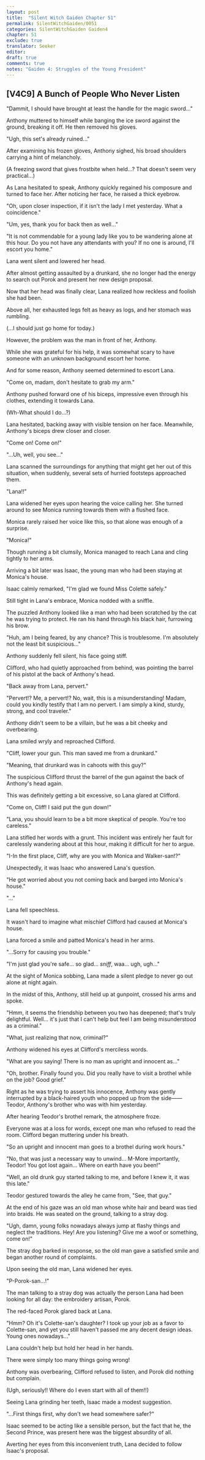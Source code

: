 ```yaml
---
layout: post
title:  "Silent Witch Gaiden Chapter 51"
permalink: SilentWitchGaiden/0051
categories: SilentWitchGaiden Gaiden4
chapter: 51
exclude: true
translator: Seeker
editor: 
draft: true
comments: true
notes: "Gaiden 4: Struggles of the Young President"
---
```

<h2>[V4C9] A Bunch of People Who Never Listen</h2>

"Dammit, I should have brought at least the handle for the magic sword..."

Anthony muttered to himself while banging the ice sword against the ground, breaking it off. He then removed his gloves.

"Ugh, this set's already ruined..."

After examining his frozen gloves, Anthony sighed, his broad shoulders carrying a hint of melancholy.

(A freezing sword that gives frostbite when held...? That doesn't seem very practical...)

As Lana hesitated to speak, Anthony quickly regained his composure and turned to face her. After noticing her face, he raised a thick eyebrow.

"Oh, upon closer inspection, if it isn't the lady I met yesterday. What a coincidence."

"Um, yes, thank you for back then as well..."

"It is not commendable for a young lady like you to be wandering alone at this hour. Do you not have any attendants with you? If no one is around, I'll escort you home."

Lana went silent and lowered her head.

After almost getting assaulted by a drunkard, she no longer had the energy to search out Porok and present her new design proposal.

Now that her head was finally clear, Lana realized how reckless and foolish she had been.

Above all, her exhausted legs felt as heavy as logs, and her stomach was rumbling.

(...I should just go home for today.)

However, the problem was the man in front of her, Anthony.

While she was grateful for his help, it was somewhat scary to have someone with an unknown background escort her home.

And for some reason, Anthony seemed determined to escort Lana.

"Come on, madam, don't hesitate to grab my arm."

Anthony pushed forward one of his biceps, impressive even through his clothes, extending it towards Lana.

(Wh-What should I do...?)

Lana hesitated, backing away with visible tension on her face. Meanwhile, Anthony's biceps drew closer and closer.

"Come on! Come on!"

"...Uh, well, you see..."

Lana scanned the surroundings for anything that might get her out of this situation, when suddenly, several sets of hurried footsteps approached them.

"Lana!!"

Lana widened her eyes upon hearing the voice calling her. She turned around to see Monica running towards them with a flushed face.

Monica rarely raised her voice like this, so that alone was enough of a surprise.

"Monica!"

Though running a bit clumsily, Monica managed to reach Lana and cling tightly to her arms.

Arriving a bit later was Isaac, the young man who had been staying at Monica's house.

Isaac calmly remarked, "I'm glad we found Miss Colette safely."

Still tight in Lana's embrace, Monica nodded with a sniffle.

The puzzled Anthony looked like a man who had been scratched by the cat he was trying to protect. He ran his hand through his black hair, furrowing his brow.

"Huh, am I being feared, by any chance? This is troublesome. I'm absolutely not the least bit suspicious..."

Anthony suddenly fell silent, his face going stiff.

Clifford, who had quietly approached from behind, was pointing the barrel of his pistol at the back of Anthony's head.

"Back away from Lana, pervert."

"Pervert!? Me, a pervert!? No, wait, this is a misunderstanding! Madam, could you kindly testify that I am no pervert. I am simply a kind, sturdy, strong, and cool traveler."

Anthony didn't seem to be a villain, but he was a bit cheeky and overbearing.

Lana smiled wryly and reproached Clifford.

"Cliff, lower your gun. This man saved me from a drunkard."

"Meaning, that drunkard was in cahoots with this guy?"

The suspicious Clifford thrust the barrel of the gun against the back of Anthony's head again.

This was definitely getting a bit excessive, so Lana glared at Clifford.

"Come on, Cliff! I said put the gun down!"

"Lana, you should learn to be a bit more skeptical of people. You're too careless."

Lana stifled her words with a grunt. This incident was entirely her fault for carelessly wandering about at this hour, making it difficult for her to argue.

"I-In the first place, Cliff, why are you with Monica and Walker-san!?"

Unexpectedly, it was Isaac who answered Lana's question.

"He got worried about you not coming back and barged into Monica's house."

"…"

Lana fell speechless.

It wasn't hard to imagine what mischief Clifford had caused at Monica's house.

Lana forced a smile and patted Monica's head in her arms.

"...Sorry for causing you trouble."

"I'm just glad you're safe... so glad... *sniff*, waa... ugh, ugh..."

At the sight of Monica sobbing, Lana made a silent pledge to never go out alone at night again.

In the midst of this, Anthony, still held up at gunpoint, crossed his arms and spoke.

"Hmm, it seems the friendship between you two has deepened; that's truly delightful. Well... it's just that I can't help but feel I am being misunderstood as a criminal."

"What, just realizing that now, criminal?"

Anthony widened his eyes at Clifford's merciless words.

"What are you saying! There is no man as upright and innocent as..."

"Oh, brother. Finally found you. Did you really have to visit a brothel while on the job? Good grief."

Right as he was trying to assert his innocence, Anthony was gently interrupted by a black-haired youth who popped up from the side——Teodor, Anthony's brother who was with him yesterday.

After hearing Teodor's brothel remark, the atmosphere froze.

Everyone was at a loss for words, except one man who refused to read the room. Clifford began muttering under his breath.

"So an upright and innocent man goes to a brothel during work hours."

"No, that was just a necessary way to unwind... M-More importantly, Teodor! You got lost again... Where on earth have you been!"

"Well, an old drunk guy started talking to me, and before I knew it, it was this late."

Teodor gestured towards the alley he came from, "See, that guy."

At the end of his gaze was an old man whose white hair and beard was tied into braids. He was seated on the ground, talking to a stray dog.

"Ugh, damn, young folks nowadays always jump at flashy things and neglect the traditions. Hey! Are you listening? Give me a woof or something, come on!"

The stray dog barked in response, so the old man gave a satisfied smile and began another round of complaints.

Upon seeing the old man, Lana widened her eyes.

"P-Porok-san...!"

The man talking to a stray dog was actually the person Lana had been looking for all day: the embroidery artisan, Porok.

The red-faced Porok glared back at Lana.

"Hmm? Oh it's Colette-san's daughter? I took up your job as a favor to Colette-san, and yet you still haven't passed me any decent design ideas. Young ones nowadays..."

Lana couldn't help but hold her head in her hands.

There were simply too many things going wrong!

Anthony was overbearing, Clifford refused to listen, and Porok did nothing but complain.

(Ugh, seriously!! Where do I even start with all of them!!)

Seeing Lana grinding her teeth, Isaac made a modest suggestion.

"...First things first, why don't we head somewhere safer?"

Isaac seemed to be acting like a sensible person, but the fact that he, the Second Prince, was present here was the biggest absurdity of all.

Averting her eyes from this inconvenient truth, Lana decided to follow Isaac's proposal.





